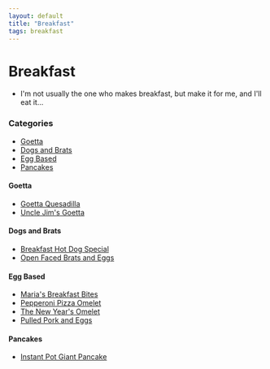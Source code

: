 ```yaml
---
layout: default
title: "Breakfast"
tags: breakfast
---
```

# Breakfast
* I'm not usually the one who makes breakfast, but make it for me, and I'll eat it...

### Categories
<!-- TOC depthFrom:4 depthTo:6 withLinks:1 updateOnSave:1 orderedList:0 -->

- [Goetta](#goetta)
- [Dogs and Brats](#dogs-and-brats)
- [Egg Based](#egg-based)
- [Pancakes](#pancakes)

<!-- /TOC -->

#### Goetta
* [Goetta Quesadilla]({{site.github.url}}/Breakfast/GoettaQuesadilla/index.html)
* [Uncle Jim's Goetta]({{site.github.url}}/Breakfast/UncleJimsGoetta/index.html)

#### Dogs and Brats
* [Breakfast Hot Dog Special]({{site.github.url}}/Breakfast/BreakfastHotDogSpecial/index.html)
* [Open Faced Brats and Eggs]({{site.github.url}}/Breakfast/OpenFaceBratsAndEggs/index.html)

#### Egg Based
* [Maria's Breakfast Bites]({{site.github.url}}/Breakfast/MariasBreakfastBites/index.html)
* [Pepperoni Pizza Omelet]({{site.github.url}}/Breakfast/PepperoniPizzaOmelet/index.html)
* [The New Year's Omelet]({{site.github.url}}/Breakfast/TheNewYearsOmelet/index.html)
* [Pulled Pork and Eggs]({{site.github.url}}/Breakfast/PulledPorkAndEggs/index.html)

#### Pancakes
* [Instant Pot Giant Pancake]({{site.github.url}}/Breakfast/InstantPotGiantPancake/index.html)
